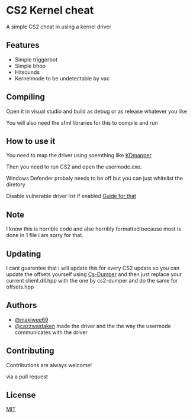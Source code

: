 
# CS2 Kernel cheat

A simple CS2 cheat in using a kernel driver


## Features

- Simple triggerbot
- Simple bhop 
- Hitsounds
- Kernelmode to be undetectable by vac


## Compiling

Open it in visual studio and build as debug or as release whatever you like 

You will also need the sfml libraries for this to compile and run
## How to use it

You need to map the driver using soemthing like [KDmapper](https://github.com/TheCruZ/kdmapper) 

Then you need to run CS2 and open the usermode.exe.

Windows Defender probaly needs to be off but you can just whitelist the diretory 

Disable vulnerable driver list if enabled [Guide for that](https://support.microsoft.com/en-au/topic/kb5020779-the-vulnerable-driver-blocklist-after-the-october-2022-preview-release-3fcbe13a-6013-4118-b584-fcfbc6a09936)
## Note

I know this is horrible code and also horribly formatted because most is done in 1 file i am sorry for that.
## Updating

I cant guarentee that i will update this for every CS2 update so you can update the offsets yourself using [Cs-Dumper](https://github.com/a2x/cs2-dumper) and then just replace your current client.dll.hpp with the one by cs2-dumper and do the same for offsets.hpp
## Authors
- [@maxiwee69](https://www.github.com/maxiwee69)
- [@cazzwastaken](https://www.github.com/cazzwastaken) made the driver and the the way the usermode communicates with the driver


## Contributing

Contributions are always welcome!

via a pull request


## License

[MIT](https://choosealicense.com/licenses/mit/)

